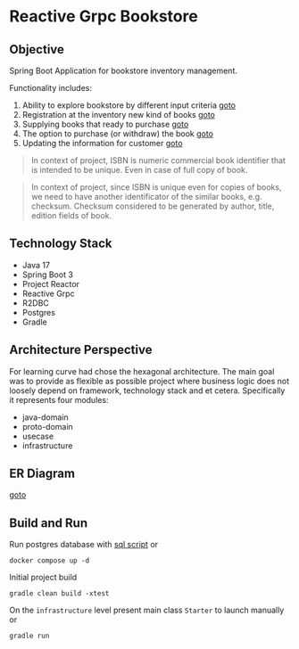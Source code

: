 # Reactive Grpc Bookstore

## Objective
Spring Boot Application for bookstore inventory management.

Functionality includes:
1) Ability to explore bookstore by different input criteria [goto](./1-supplement/get-book-sequence.puml)
2) Registration at the inventory new kind of books [goto](1-supplement/registration-book-sequence.puml)
3) Supplying books that ready to purchase [goto](1-supplement/supply-book-sequence.puml)
4) The option to purchase (or withdraw) the book [goto](1-supplement/purchase-book-sequence.puml)
5) Updating the information for customer [goto](1-supplement/update-book-sequence.puml)

> In context of project, ISBN is numeric commercial book identifier that is intended to be unique. 
> Even in case of full copy of book. 

> In context of project, since ISBN is unique even for copies of books, we need to have another identificator
> of the similar books, e.g. checksum. Checksum considered to be generated by author, title, edition fields of book.


## Technology Stack
- Java 17
- Spring Boot 3
- Project Reactor
- Reactive Grpc
- R2DBC
- Postgres
- Gradle


## Architecture Perspective
For learning curve had chose the hexagonal architecture. 
The main goal was to provide as flexible as possible project where 
business logic does not loosely depend on framework, technology stack and et cetera.
Specifically it represents four modules:
- java-domain
- proto-domain
- usecase
- infrastructure


## ER Diagram
[goto](./1-supplement/er-diagram.puml)


## Build and Run
Run postgres database with [sql script](2-database/init.sql) or
```
docker compose up -d
```

Initial project build
```
gradle clean build -xtest
```

On the `infrastructure` level present main class `Starter` to launch manually or
```
gradle run
```
